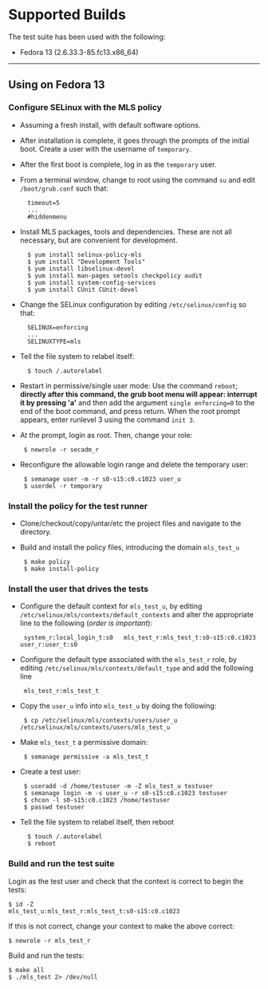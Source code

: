 # Supported Builds
The test suite has been used with the following:

* Fedora 13 (2.6.33.3-85.fc13.x86_64)


---
## Using on Fedora 13
### Configure SELinux with the MLS policy

- Assuming a fresh install, with default software options.

- After installation is complete, it goes through the prompts of the initial boot. Create a user with the username of `temporary`.

- After the first boot is complete, log in as the `temporary` user.

- From a terminal window, change to root using the command `su` and edit `/boot/grub.conf` such that:

        timeout=5        
        ...
        #hiddenmenu

- Install MLS packages, tools and dependencies. These are not all necessary, but are convenient for development.

        $ yum install selinux-policy-mls
        $ yum install "Development Tools"        
	    $ yum install libselinux-devel
	    $ yum install man-pages setools checkpolicy audit
	    $ yum install system-config-services
	    $ yum install CUnit CUnit-devel

- Change the SELinux configuration by editing `/etc/selinux/config` so that:

        SELINUX=enforcing
        ...
        SELINUXTYPE=mls

- Tell the file system to relabel itself:

        $ touch /.autorelabel

- Restart in permissive/single user mode: Use the command `reboot`; **directly after this command, the grub boot menu will appear: interrupt it by pressing 'a'** and then add the argument `single enforcing=0` to the end of the boot command, and press return. When the root prompt appears, enter runlevel 3 using the command `init 3`.

 - At the prompt, login as root. Then, change your role:
 
        $ newrole -r secadm_r

 - Reconfigure the allowable login range and delete the temporary user:

        $ semanage user -m -r s0-s15:c0.c1023 user_u
        $ userdel -r temporary


### Install the policy for the test runner

 - Clone/checkout/copy/untar/etc the project files and navigate to the directory.
 
 - Build and install the policy files, introducing the domain `mls_test_u`
 
        $ make policy
        $ make install-policy

### Install the user that drives the tests

 - Configure the default context for `mls_test_u`, by editing `/etc/selinux/mls/contexts/default_contexts` and alter the appropriate line to the following (*order is important*):
 
        system_r:local_login_t:s0   mls_test_r:mls_test_t:s0-s15:c0.c1023 user_r:user_t:s0

 - Configure the default type associated with the `mls_test_r` role, by editing `/etc/selinux/mls/contexts/default_type` and add the following line
 
        mls_test_r:mls_test_t

 - Copy the `user_u` info into `mls_test_u` by doing the following:
 
        $ cp /etc/selinux/mls/contexts/users/user_u /etc/selinux/mls/contexts/users/mls_test_u

 - Make `mls_test_t` a permissive domain:
 
        $ semanage permissive -a mls_test_t

 - Create a test user:

        $ useradd -d /home/testuser -m -Z mls_test_u testuser
        $ semanage login -m -s user_u -r s0-s15:c0.c1023 testuser
        $ chcon -l s0-s15:c0.c1023 /home/testuser
        $ passwd testuser

- Tell the file system to relabel itself, then reboot

        $ touch /.autorelabel
        $ reboot

### Build and run the test suite

Login as the test user and check that the context is correct to begin the tests:

    $ id -Z
    mls_test_u:mls_test_r:mls_test_t:s0-s15:c0.c1023
    
If this is not correct, change your context to make the above correct:

    $ newrole -r mls_test_r

Build and run the tests:

    $ make all
    $ ./mls_test 2> /dev/null
